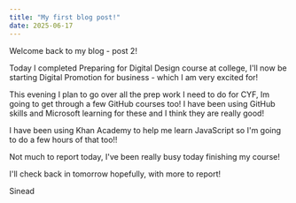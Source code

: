 ```yaml
---
title: "My first blog post!"
date: 2025-06-17
---
```


Welcome back to my blog - post 2! 

Today I completed Preparing for Digital Design course at college, I'll now be starting Digital Promotion for business - which I am very excited for!

This evening I plan to go over all the prep work I need to do for CYF, Im going to get through a few GitHub courses too! I have been using GitHub skills 
and Microsoft learning for these and I think they are really good!

I have been using Khan Academy to help me learn JavaScript so I'm going to do a few hours of that too!!

Not much to report today, I've been really busy today finishing my course! 

I'll check back in tomorrow hopefully, with more to report!

Sinead 
